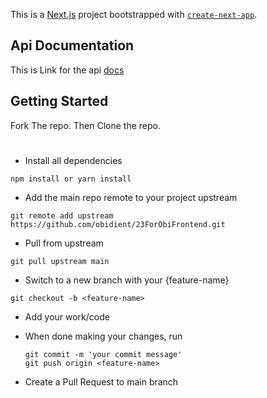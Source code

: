 This is a [Next.js](https://nextjs.org/) project bootstrapped with [`create-next-app`](https://github.com/vercel/next.js/tree/canary/packages/create-next-app).

## Api Documentation
This is Link for the api [docs](https://api.23forobi.com/docs)
## Getting Started

Fork The repo. Then Clone the repo.

#
- Install all dependencies

```
npm install or yarn install
```

- Add the main repo remote to your project upstream

```
git remote add upstream https://github.com/obidient/23ForObiFrontend.git
```

- Pull from upstream

```
git pull upstream main
```

- Switch to a new branch with your {feature-name}

```
git checkout -b <feature-name>
```

- Add your work/code

- When done making your changes, run

  ```git add .
  git commit -m 'your commit message'
  git push origin <feature-name>
  ```
- Create a Pull Request to main branch
